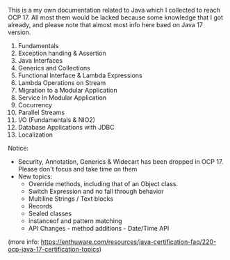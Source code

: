 This is a my own documentation related to Java which I collected to reach OCP 17. All most them would be lacked because some knowledge that I got already, and please note that almost most info here baed on Java 17 version.

1. Fundamentals
2. Exception handing & Assertion
3. Java Interfaces
4. Generics and Collections
5. Functional Interface & Lambda Expressions
6. Lambda Operations on Stream
7. Migration to a Modular Application
8. Service In Modular Application
9. Cocurrency
10. Parallel Streams
11. I/O (Fundamentals & NIO2)
12. Database Applications with JDBC
13. Localization

Notice: 
+ Security, Annotation, Generics & Widecart has been dropped in OCP 17. Please don't focus and take time on them
+ New topics:
  - Override methods, including that of an Object class.
  - Switch Expression and no fall through behavior
  - Multiline Strings / Text blocks
  - Records
  - Sealed classes
  - instanceof and pattern matching
  - API Changes - method additions - Date/Time API
  
(more info: https://enthuware.com/resources/java-certification-faq/220-ocp-java-17-certification-topics)
